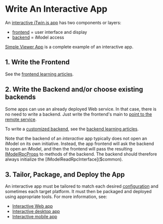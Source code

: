 # Write An Interactive App

An [interactive iTwin.js app](../learning/App.md#interactive-apps) has two components or layers:

- [frontend](./Glossary.md#frontend) = user interface and display
- [backend](./Glossary.md#backend) = iModel access

[Simple Viewer App](https://github.com/imodeljs/imodeljs-samples/tree/master/interactive-app/simple-viewer-app) is a complete example of an interactive app.

## 1. Write the Frontend

See the [frontend learning articles](./frontend/index.md).

## 2. Write the Backend and/or choose existing backends

Some apps can use an already deployed Web service. In that case, there is no need to write a backend. Just write the frontend's main to [point to the remote service](./RpcInterface.md#client-side-configuration).

To write a [customized backend](../learning/App.md#app-backend), see the [backend learning articles](./backend/index.md).

Note that the backend of an *interactive* app typically does not open an iModel on its own initiative. Instead, the app frontend will ask the backend to open an iModel, and then the frontend will pass the resulting [IModelRpcProps]($common) to methods of the backend. The backend should therefore always initialize the [IModelReadRpcInterface]($common).

## 3. Tailor, Package, and Deploy the App

An interactive app must be tailored to match each desired [configuration](../learning/App.md#configurations) and sometimes each target platform. It must then be packaged and deployed using appropriate tools. For more information, see:

- [Interactive Web app](./WriteAnInteractiveWebApp.md)
- [Interactive desktop app](./WriteAnInteractiveDesktopApp.md)
- [Interactive mobile app](./WriteAnInteractiveMobileApp.md)
